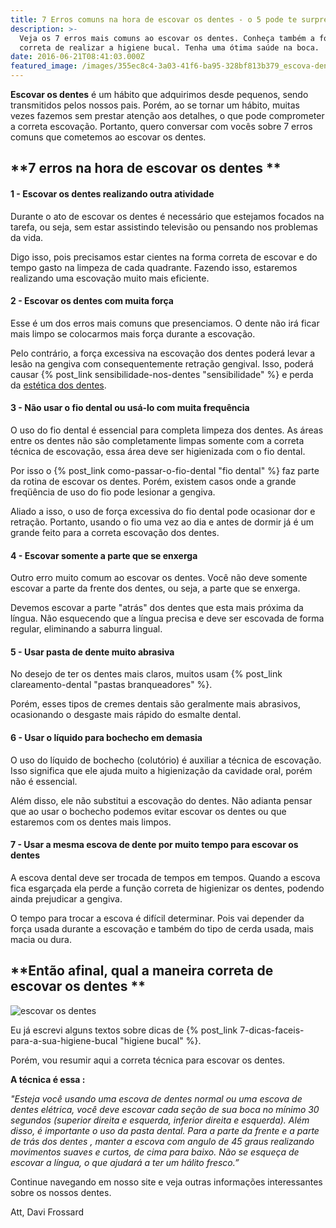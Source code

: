 ```yaml
---
title: 7 Erros comuns na hora de escovar os dentes - o 5 pode te surpreender
description: >-
  Veja os 7 erros mais comuns ao escovar os dentes. Conheça também a forma
  correta de realizar a higiene bucal. Tenha uma ótima saúde na boca. 
date: 2016-06-21T08:41:03.000Z
featured_image: /images/355ec8c4-3a03-41f6-ba95-328bf813b379_escova-dente-fio-dental-macara-manequim.jpg
---
```


**Escovar os dentes** é um hábito que adquirimos desde pequenos, sendo transmitidos pelos nossos pais. Porém, ao se tornar um hábito, muitas vezes fazemos sem prestar atenção aos detalhes, o que pode comprometer a correta escovação. Portanto, quero conversar com vocês sobre 7 erros comuns que cometemos ao escovar os dentes.

**7 erros na hora de escovar os dentes **
-----------------------------------------

#### **1 - Escovar os dentes realizando outra atividade** 
Durante o ato de escovar os dentes é necessário que estejamos focados na tarefa, ou seja, sem estar assistindo televisão ou pensando nos problemas da vida. 

Digo isso, pois precisamos estar cientes na forma correta de escovar e do tempo gasto na limpeza de cada quadrante. Fazendo isso, estaremos realizando uma escovação muito mais eficiente. 

#### **2 - Escovar os dentes com muita força** 
Esse é um dos erros mais comuns que presenciamos. O dente não irá ficar mais limpo se colocarmos mais força durante a escovação. 

Pelo contrário, a força excessiva na escovação dos dentes poderá levar a lesão na gengiva com consequentemente retração gengival. Isso, poderá causar {% post_link sensibilidade-nos-dentes "sensibilidade" %} e perda da [estética dos dentes](/tratamentos/estetica-dos-dentes/). 

#### **3 - Não usar o fio dental ou usá-lo com muita frequência** 
O uso do fio dental é essencial para completa limpeza dos dentes. As áreas entre os dentes não são completamente limpas somente com a correta técnica de escovação, essa área deve ser higienizada com o fio dental. 

Por isso o {% post_link como-passar-o-fio-dental "fio dental" %} faz parte da rotina de escovar os dentes. Porém, existem casos onde a grande freqüência de uso do fio pode lesionar a gengiva. 

Aliado a isso, o uso de força excessiva do fio dental pode ocasionar dor e retração. Portanto, usando o fio uma vez ao dia e antes de dormir já é um grande feito para a correta escovação dos dentes.

#### **4 - Escovar somente a parte que se enxerga** 
Outro erro muito comum ao escovar os dentes. Você não deve somente escovar a parte da frente dos dentes, ou seja, a parte que se enxerga.

Devemos escovar a parte "atrás" dos dentes que esta mais próxima da língua. Não esquecendo que a língua precisa e deve ser escovada de forma regular, eliminando a saburra lingual. 

#### **5 - Usar pasta de dente muito abrasiva** 
No desejo de ter os dentes mais claros, muitos usam {% post_link clareamento-dental "pastas branqueadores" %}. 

Porém, esses tipos de cremes dentais são geralmente mais abrasivos, ocasionando o desgaste mais rápido do esmalte dental. 

#### **6 - Usar o líquido para bochecho em demasia** 
O uso do líquido de bochecho (colutório) é auxiliar a técnica de escovação. Isso significa que ele ajuda muito a higienização da cavidade oral, porém não é essencial. 

Além disso, ele não substitui a escovação do dentes. Não adianta pensar que ao usar o bochecho podemos evitar escovar os dentes ou que estaremos com os dentes mais limpos. 

#### **7 - Usar a mesma escova de dente por muito tempo para escovar os dentes** 
A escova dental deve ser trocada de tempos em tempos. Quando a escova fica esgarçada ela perde a função correta de higienizar os dentes, podendo ainda prejudicar a gengiva. 

O tempo para trocar a escova é difícil determinar. Pois vai depender da força usada durante a escovação e também do tipo de cerda usada, mais macia ou dura.

**Então afinal, qual a maneira correta de escovar os dentes **
--------------------------------------------------------------

![escovar os dentes](/images/bf2a9364-7c04-4519-bcca-5700796d581a_escovar-os-dentes.jpg) 

Eu já escrevi alguns textos sobre dicas de {% post_link 7-dicas-faceis-para-a-sua-higiene-bucal "higiene bucal" %}. 

Porém, vou resumir aqui a correta técnica para escovar os dentes. 

**A técnica é essa :** 

*"Esteja você usando uma escova de dentes normal ou uma escova de dentes elétrica, você deve escovar cada seção de sua boca no mínimo 30 segundos (superior direita e esquerda, inferior direita e esquerda). Além disso, é importante o uso da pasta dental. Para a parte da frente e a parte de trás dos dentes , manter a escova com angulo de 45 graus realizando movimentos suaves e curtos, de cima para baixo. Não se esqueça de escovar a língua, o que ajudará a ter um hálito fresco.”* 

Continue navegando em nosso site e veja outras informações interessantes sobre os nossos dentes.

Att, 
Davi Frossard
